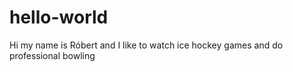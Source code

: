 # hello-world

Hi my name is Róbert and I like to watch ice hockey games and do professional bowling
